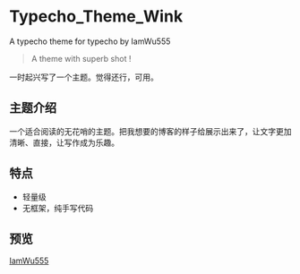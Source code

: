 # Typecho_Theme_Wink
A typecho theme for typecho by IamWu555

> A theme with superb shot !

一时起兴写了一个主题。觉得还行，可用。

## 主题介绍
一个适合阅读的无花哨的主题。把我想要的博客的样子给展示出来了，让文字更加清晰、直接，让写作成为乐趣。

## 特点
- 轻量级
- 无框架，纯手写代码

## 预览
[IamWu555](https://blog.wubuster.com)
